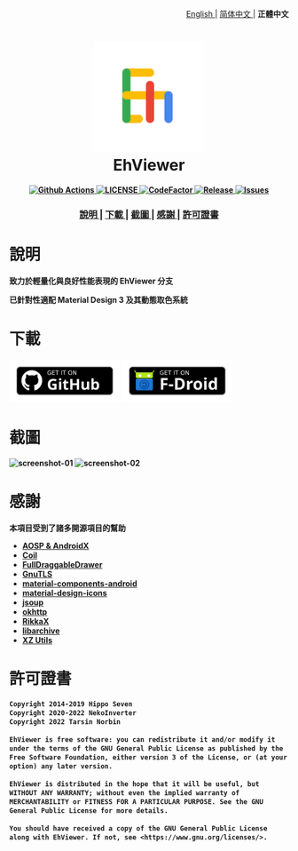 <p align="right">
  <a href="https://github.com/Ehviewer-Overhauled/Ehviewer/blob/1.8.x.x/docs/README/en.md">
  English
  </a>
  <span> | </span>
  <a href="https://github.com/Ehviewer-Overhauled/Ehviewer/blob/1.8.x.x/docs/README/zh-cn.md">
  简体中文
  </a>
  <span> | <span>
  <strong>正體中文<strong>
</p>

<h1 align="center">
  <img src="https://github.com/Ehviewer-Overhauled/Art/blob/master/launcher_icon-web.svg" width="200">
  <br>EhViewer<br>
</h1>

<p align="center">
  <a href="https://github.com/Ehviewer-Overhauled/Ehviewer/actions/workflows/ci.yml">
    <img src="https://github.com/Ehviewer-Overhauled/Ehviewer/actions/workflows/ci.yml/badge.svg" alt="Github Actions">
  </a>
  <a href="https://github.com/Ehviewer-Overhauled/Ehviewer/blob/1.8.x.x/LICENSE">
    <img src="https://img.shields.io/github/license/Ehviewer-Overhauled/Ehviewer" alt="LICENSE">
  </a>
  <a href="https://www.codefactor.io/repository/github/Ehviewer-Overhauled/ehviewer">
    <img src="https://www.codefactor.io/repository/github/Ehviewer-Overhauled/ehviewer/badge" alt="CodeFactor">
  </a>
  <a href="https://github.com/Ehviewer-Overhauled/Ehviewer/releases">
    <img src="https://img.shields.io/github/v/release/Ehviewer-Overhauled/ehviewer?include_prereleases" alt="Release">
  </a>
  <a href="https://github.com/Ehviewer-Overhauled/Ehviewer/issues">
    <img src="https://img.shields.io/github/issues/Ehviewer-Overhauled/ehviewer" alt="Issues">
  </a>
</p>

<div align="center">
  <h3>
    <a href="https://github.com/Ehviewer-Overhauled/Ehviewer/blob/1.8.x.x/docs/README/zh-tw.md#說明">
    說明
    </a>
    <span> | </span>
    <a href="https://github.com/Ehviewer-Overhauled/Ehviewer/blob/1.8.x.x/docs/README/zh-tw.md#下載">
    下載
    </a>
    <span> | </span>
    <a href="https://github.com/Ehviewer-Overhauled/Ehviewer/blob/1.8.x.x/docs/README/zh-tw.md#截圖">
    截圖
    </a>
    <span> | </span>
    <a href="https://github.com/Ehviewer-Overhauled/Ehviewer/blob/1.8.x.x/docs/README/zh-tw.md#感謝">
    感謝
    </a>
    <span> | </span>
    <a href="https://github.com/Ehviewer-Overhauled/Ehviewer/blob/1.8.x.x/docs/README/zh-tw.md#許可證書">
    許可證書
    </a>
  </h3>
</div>


# 說明

致力於輕量化與良好性能表現的 EhViewer 分支

已針對性適配 Material Design 3 及其動態取色系統

# 下載

<a href="https://github.com/Ehviewer-Overhauled/Ehviewer/releases"><img alt="Get it on GitHub" src="https://github.com/Ehviewer-Overhauled/Art/blob/master/get-it-on-github.svg" width="200px"/></a> <a href="https://github.com/Ehviewer-Overhauled/fdroid-repo"><img alt="Git it on F-Droid" src="https://github.com/Ehviewer-Overhauled/Art/blob/master/get-it-on-fdroid.svg" width="200px"/></a>

# 截圖

![screenshot-01](https://github.com/Ehviewer-Overhauled/Art/blob/master/screenshot-01.png)
![screenshot-02](https://github.com/Ehviewer-Overhauled/Art/blob/master/screenshot-02.png)

# 感謝

本項目受到了諸多開源項目的幫助

- [AOSP & AndroidX](http://source.android.com/)
- [Coil](https://coil-kt.github.io/coil/)
- [FullDraggableDrawer](https://github.com/PureWriter/FullDraggableDrawer)
- [GnuTLS](https://gnutls.org/)
- [material-components-android](https://github.com/material-components/material-components-android)
- [material-design-icons](https://github.com/google/material-design-icons)
- [jsoup](https://github.com/jhy/jsoup)
- [okhttp](https://github.com/square/okhttp)
- [RikkaX](https://github.com/RikkaApps/RikkaX)
- [libarchive](http://www.libarchive.org/)
- [XZ Utils](https://tukaani.org/xz/)


# 許可證書

    Copyright 2014-2019 Hippo Seven
    Copyright 2020-2022 NekoInverter
    Copyright 2022 Tarsin Norbin

    EhViewer is free software: you can redistribute it and/or modify it under the terms of the GNU General Public License as published by the Free Software Foundation, either version 3 of the License, or (at your option) any later version.

    EhViewer is distributed in the hope that it will be useful, but WITHOUT ANY WARRANTY; without even the implied warranty of MERCHANTABILITY or FITNESS FOR A PARTICULAR PURPOSE. See the GNU General Public License for more details.

    You should have received a copy of the GNU General Public License along with EhViewer. If not, see <https://www.gnu.org/licenses/>.
